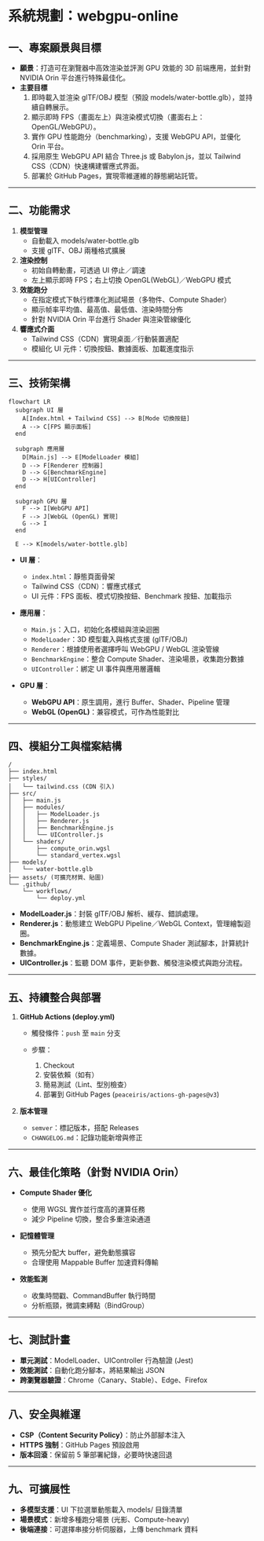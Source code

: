 # 系統規劃：webgpu-online

## 一、專案願景與目標
- **願景**：打造可在瀏覽器中高效渲染並評測 GPU 效能的 3D 前端應用，並針對 NVIDIA Orin 平台進行特殊最佳化。  
- **主要目標**  
  1. 即時載入並渲染 glTF/OBJ 模型（預設 models/water-bottle.glb），並持續自轉展示。  
  2. 顯示即時 FPS（畫面左上）與渲染模式切換（畫面右上：OpenGL/WebGPU）。  
  3. 實作 GPU 性能跑分（benchmarking），支援 WebGPU API，並優化 Orin 平台。  
  4. 採用原生 WebGPU API 結合 Three.js 或 Babylon.js，並以 Tailwind CSS（CDN）快速構建響應式界面。  
  5. 部署於 GitHub Pages，實現零維運維的靜態網站託管。

---

## 二、功能需求
1. **模型管理**  
   - 自動載入 models/water-bottle.glb  
   - 支援 glTF、OBJ 兩種格式擴展  
2. **渲染控制**  
   - 初始自轉動畫，可透過 UI 停止／調速  
   - 左上顯示即時 FPS；右上切換 OpenGL(WebGL)／WebGPU 模式  
3. **效能跑分**  
   - 在指定模式下執行標準化測試場景（多物件、Compute Shader）  
   - 顯示帧率平均值、最高值、最低值、渲染時間分佈  
   - 針對 NVIDIA Orin 平台進行 Shader 與渲染管線優化  
4. **響應式介面**  
   - Tailwind CSS（CDN）實現桌面／行動裝置適配  
   - 模組化 UI 元件：切換按鈕、數據面板、加載進度指示  

---

## 三、技術架構

```mermaid
flowchart LR
  subgraph UI 層
    A[Index.html + Tailwind CSS] --> B[Mode 切換按鈕]
    A --> C[FPS 顯示面板]
  end

  subgraph 應用層
    D[Main.js] --> E[ModelLoader 模組]
    D --> F[Renderer 控制器]
    D --> G[BenchmarkEngine]
    D --> H[UIController]
  end

  subgraph GPU 層
    F --> I[WebGPU API]
    F --> J[WebGL (OpenGL) 實現]
    G --> I
  end

  E --> K[models/water-bottle.glb]
````

* **UI 層**：

  * `index.html`：靜態頁面骨架
  * Tailwind CSS（CDN）：響應式樣式
  * UI 元件：FPS 面板、模式切換按鈕、Benchmark 按鈕、加載指示
* **應用層**：

  * `Main.js`：入口，初始化各模組與渲染迴圈
  * `ModelLoader`：3D 模型載入與格式支援 (glTF/OBJ)
  * `Renderer`：根據使用者選擇呼叫 WebGPU / WebGL 渲染管線
  * `BenchmarkEngine`：整合 Compute Shader、渲染場景，收集跑分數據
  * `UIController`：綁定 UI 事件與應用層邏輯
* **GPU 層**：

  * **WebGPU API**：原生調用，進行 Buffer、Shader、Pipeline 管理
  * **WebGL (OpenGL)**：兼容模式，可作為性能對比

---

## 四、模組分工與檔案結構

```
/
├── index.html
├── styles/  
│   └── tailwind.css (CDN 引入)
├── src/
│   ├── main.js
│   ├── modules/
│   │   ├── ModelLoader.js
│   │   ├── Renderer.js
│   │   ├── BenchmarkEngine.js
│   │   └── UIController.js
│   └── shaders/
│       ├── compute_orin.wgsl
│       └── standard_vertex.wgsl
├── models/
│   └── water-bottle.glb
├── assets/ (可擴充材質、貼圖)
└── .github/
    └── workflows/
        └── deploy.yml
```

* **ModelLoader.js**：封裝 glTF/OBJ 解析、緩存、錯誤處理。
* **Renderer.js**：動態建立 WebGPU Pipeline／WebGL Context，管理繪製迴圈。
* **BenchmarkEngine.js**：定義場景、Compute Shader 測試腳本，計算統計數據。
* **UIController.js**：監聽 DOM 事件，更新參數、觸發渲染模式與跑分流程。

---

## 五、持續整合與部署

1. **GitHub Actions (deploy.yml)**

   * 觸發條件：`push` 至 `main` 分支
   * 步驟：

     1. Checkout
     2. 安裝依賴（如有）
     3. 簡易測試（Lint、型別檢查）
     4. 部署到 GitHub Pages (`peaceiris/actions-gh-pages@v3`)
2. **版本管理**

   * `semver`：標記版本，搭配 Releases
   * `CHANGELOG.md`：記錄功能新增與修正

---

## 六、最佳化策略（針對 NVIDIA Orin）

* **Compute Shader 優化**

  * 使用 WGSL 實作並行度高的運算任務
  * 減少 Pipeline 切換，整合多重渲染通道
* **記憶體管理**

  * 預先分配大 buffer，避免動態擴容
  * 合理使用 Mappable Buffer 加速資料傳輸
* **效能監測**

  * 收集時間戳、CommandBuffer 執行時間
  * 分析瓶頸，微調束縛點（BindGroup）

---

## 七、測試計畫

* **單元測試**：ModelLoader、UIController 行為驗證 (Jest)
* **效能測試**：自動化跑分腳本，將結果輸出 JSON
* **跨瀏覽器驗證**：Chrome（Canary、Stable）、Edge、Firefox

---

## 八、安全與維運

* **CSP（Content Security Policy）**：防止外部腳本注入
* **HTTPS 強制**：GitHub Pages 預設啟用
* **版本回滾**：保留前 5 筆部署紀錄，必要時快速回退

---

## 九、可擴展性

* **多模型支援**：UI 下拉選單動態載入 models/ 目錄清單
* **場景模式**：新增多種跑分場景 (光影、Compute-heavy)
* **後端連接**：可選擇串接分析伺服器，上傳 benchmark 資料
